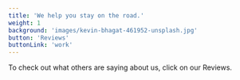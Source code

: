 ```yaml
---
title: 'We help you stay on the road.'
weight: 1
background: 'images/kevin-bhagat-461952-unsplash.jpg'
button: 'Reviews'
buttonLink: 'work'
---
```


To check out what others are saying about us, click on our Reviews.
